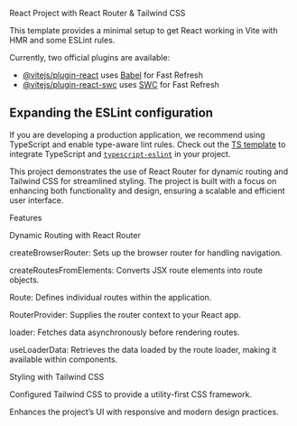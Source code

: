 React Project with React Router & Tailwind CSS

This template provides a minimal setup to get React working in Vite with HMR and some ESLint rules.

Currently, two official plugins are available:

- [@vitejs/plugin-react](https://github.com/vitejs/vite-plugin-react/blob/main/packages/plugin-react/README.md) uses [Babel](https://babeljs.io/) for Fast Refresh
- [@vitejs/plugin-react-swc](https://github.com/vitejs/vite-plugin-react-swc) uses [SWC](https://swc.rs/) for Fast Refresh

## Expanding the ESLint configuration

If you are developing a production application, we recommend using TypeScript and enable type-aware lint rules. Check out the [TS template](https://github.com/vitejs/vite/tree/main/packages/create-vite/template-react-ts) to integrate TypeScript and [`typescript-eslint`](https://typescript-eslint.io) in your project.


This project demonstrates the use of React Router for dynamic routing and Tailwind CSS for streamlined styling. The project is built with a focus on enhancing both functionality and design, ensuring a scalable and efficient user interface.

Features

Dynamic Routing with React Router

  createBrowserRouter: Sets up the browser router for handling navigation.
  
  createRoutesFromElements: Converts JSX route elements into route objects.

  Route: Defines individual routes within the application.

  RouterProvider: Supplies the router context to your React app.

  loader: Fetches data asynchronously before rendering routes.

  useLoaderData: Retrieves the data loaded by the route loader, making it available within components.
  
Styling with Tailwind CSS

  Configured Tailwind CSS to provide a utility-first CSS framework.
  
  Enhances the project’s UI with responsive and modern design practices.
